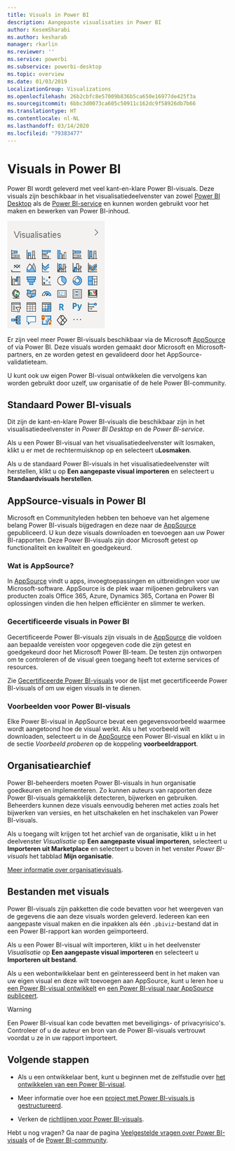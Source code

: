 ```yaml
---
title: Visuals in Power BI
description: Aangepaste visualisaties in Power BI
author: KesemSharabi
ms.author: kesharab
manager: rkarlin
ms.reviewer: ''
ms.service: powerbi
ms.subservice: powerbi-desktop
ms.topic: overview
ms.date: 01/03/2019
LocalizationGroup: Visualizations
ms.openlocfilehash: 26b2cbfc8e57009b836b5ca650e16977de425f3a
ms.sourcegitcommit: 6bbc3d0073ca605c50911c162dc9f58926db7b66
ms.translationtype: HT
ms.contentlocale: nl-NL
ms.lasthandoff: 03/14/2020
ms.locfileid: "79383477"
---
```

# <a name="visuals-in-power-bi"></a>Visuals in Power BI

Power BI wordt geleverd met veel kant-en-klare Power BI-visuals. Deze visuals zijn beschikbaar in het visualisatiedeelvenster van zowel [Power BI Desktop](https://powerbi.microsoft.com/desktop/) als de [Power BI-service](https://app.powerbi.com) en kunnen worden gebruikt voor het maken en bewerken van Power BI-inhoud.

![visualizations](media/power-bi-custom-visuals/power-bi-visualizations.png)

Er zijn veel meer Power BI-visuals beschikbaar via de Microsoft [AppSource](https://nam06.safelinks.protection.outlook.com/?url=https%3A%2F%2Fappsource.microsoft.com%2Fen-us%2Fmarketplace%2Fapps%3Fpage%3D1%26product%3Dpower-bi-visuals&data=02%7C01%7CKesem.Sharabi%40microsoft.com%7C6d9286afacb3468d4cde08d740b76694%7C72f988bf86f141af91ab2d7cd011db47%7C1%7C0%7C637049028749147718&sdata=igWm0e1vXdgGcbyvngQBrHQVAkahPnxPC1ZhUPntGI8%3D&reserved=0) of via Power BI. Deze visuals worden gemaakt door Microsoft en Microsoft-partners, en ze worden getest en gevalideerd door het AppSource-validatieteam.

U kunt ook uw eigen Power BI-visual ontwikkelen die vervolgens kan worden gebruikt door uzelf, uw organisatie of de hele Power BI-community.

## <a name="default-power-bi-visuals"></a>Standaard Power BI-visuals

Dit zijn de kant-en-klare Power BI-visuals die beschikbaar zijn in het visualisatiedeelvenster in *Power BI Desktop* en de *Power BI-service*.

Als u een Power BI-visual van het visualisatiedeelvenster wilt losmaken, klikt u er met de rechtermuisknop op en selecteert u**Losmaken**.

Als u de standaard Power BI-visuals in het visualisatiedeelvenster wilt herstellen, klikt u op **Een aangepaste visual importeren** en selecteert u **Standaardvisuals herstellen**. 

## <a name="appsource-power-bi-visuals"></a>AppSource-visuals in Power BI

Microsoft en Communityleden hebben ten behoeve van het algemene belang Power BI-visuals bijgedragen en deze naar de [AppSource](https://appsource.microsoft.com/marketplace/apps?product=power-bi-visuals) gepubliceerd. U kun deze visuals downloaden en toevoegen aan uw Power BI-rapporten. Deze Power BI-visuals zijn door Microsoft getest op functionaliteit en kwaliteit en goedgekeurd.

### <a name="what-is-appsource"></a>Wat is AppSource?

In [AppSource](office-store.md) vindt u apps, invoegtoepassingen en uitbreidingen voor uw Microsoft-software. AppSource is de plek waar miljoenen gebruikers van producten zoals Office 365, Azure, Dynamics 365, Cortana en Power BI oplossingen vinden die hen helpen efficiënter en slimmer te werken.

### <a name="certified-power-bi-visuals"></a>Gecertificeerde visuals in Power BI

Gecertificeerde Power BI-visuals zijn visuals in de [AppSource](https://nam06.safelinks.protection.outlook.com/?url=https%3A%2F%2Fappsource.microsoft.com%2Fen-us%2Fmarketplace%2Fapps%3Fpage%3D1%26product%3Dpower-bi-visuals&data=02%7C01%7CKesem.Sharabi%40microsoft.com%7C6d9286afacb3468d4cde08d740b76694%7C72f988bf86f141af91ab2d7cd011db47%7C1%7C0%7C637049028749147718&sdata=igWm0e1vXdgGcbyvngQBrHQVAkahPnxPC1ZhUPntGI8%3D&reserved=0) die voldoen aan bepaalde vereisten voor opgegeven code die zijn getest en goedgekeurd door het Microsoft Power BI-team. De testen zijn ontworpen om te controleren of de visual geen toegang heeft tot externe services of resources.

Zie [Gecertificeerde Power BI-visuals](power-bi-custom-visuals-certified.md) voor de lijst met gecertificeerde Power BI-visuals of om uw eigen visuals in te dienen.

### <a name="samples-for-power-bi-visuals"></a>Voorbeelden voor Power BI-visuals

Elke Power BI-visual in AppSource bevat een gegevensvoorbeeld waarmee wordt aangetoond hoe de visual werkt. Als u het voorbeeld wilt downloaden, selecteert u in de [AppSource](https://nam06.safelinks.protection.outlook.com/?url=https%3A%2F%2Fappsource.microsoft.com%2Fen-us%2Fmarketplace%2Fapps%3Fpage%3D1%26product%3Dpower-bi-visuals&data=02%7C01%7CKesem.Sharabi%40microsoft.com%7C6d9286afacb3468d4cde08d740b76694%7C72f988bf86f141af91ab2d7cd011db47%7C1%7C0%7C637049028749147718&sdata=igWm0e1vXdgGcbyvngQBrHQVAkahPnxPC1ZhUPntGI8%3D&reserved=0) een Power BI-visual en klikt u in de sectie *Voorbeeld proberen* op de koppeling **voorbeeldrapport**.

## <a name="organizational-store"></a>Organisatiearchief

Power BI-beheerders moeten Power BI-visuals in hun organisatie goedkeuren en implementeren. Zo kunnen auteurs van rapporten deze Power BI-visuals gemakkelijk detecteren, bijwerken en gebruiken. Beheerders kunnen deze visuals eenvoudig beheren met acties zoals het bijwerken van versies, en het uitschakelen en het inschakelen van Power BI-visuals.

Als u toegang wilt krijgen tot het archief van de organisatie, klikt u in het deelvenster *Visualisatie* op **Een aangepaste visual importeren**, selecteert u **Importeren uit Marketplace** en selecteert u boven in het venster *Power BI-visuals* het tabblad **Mijn organisatie**.

[Meer informatie over organisatievisuals](power-bi-custom-visuals-organization.md).

## <a name="visual-files"></a>Bestanden met visuals

Power BI-visuals zijn pakketten die code bevatten voor het weergeven van de gegevens die aan deze visuals worden geleverd. Iedereen kan een aangepaste visual maken en die inpakken als één `.pbiviz`-bestand dat in een Power BI-rapport kan worden geïmporteerd.

Als u een Power BI-visual wilt importeren, klikt u in het deelvenster *Visualisatie* op **Een aangepaste visual importeren** en selecteert u **Importeren uit bestand**.

Als u een webontwikkelaar bent en geïnteresseerd bent in het maken van uw eigen visual en deze wilt toevoegen aan AppSource, kunt u leren hoe u [een Power BI-visual ontwikkelt](custom-visual-develop-tutorial.md) en [een Power BI-visual naar AppSource publiceert](office-store.md).

> [!WARNING]
> Een Power BI-visual kan code bevatten met beveiligings- of privacyrisico's. Controleer of u de auteur en bron van de Power BI-visuals vertrouwt voordat u ze in uw rapport importeert.

## <a name="next-steps"></a>Volgende stappen

* Als u een ontwikkelaar bent, kunt u beginnen met de zelfstudie over [het ontwikkelen van een Power BI-visual](custom-visual-develop-tutorial.md).

* Meer informatie over hoe een [project met Power BI-visuals is gestructureerd](visual-project-structure.md).

* Verken de [richtlijnen voor Power BI-visuals](guidelines-powerbi-visuals.md).

Hebt u nog vragen? Ga naar de pagina [Veelgestelde vragen over Power BI-visuals](power-bi-custom-visuals-faq.md) of de [Power BI-community](https://community.powerbi.com/).
